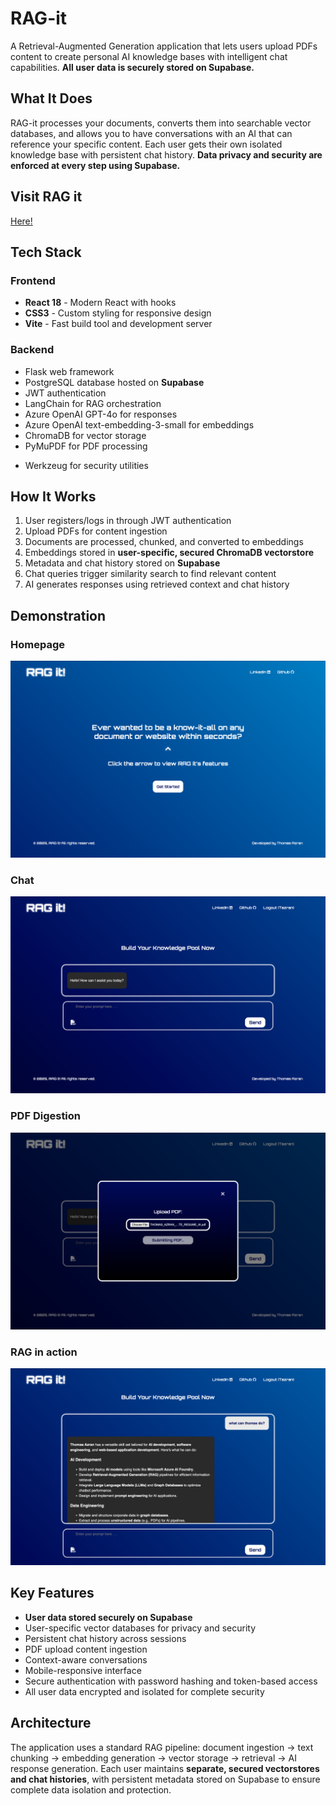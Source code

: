 # RAG-it

A Retrieval-Augmented Generation application that lets users upload PDFs content to create personal AI knowledge bases with intelligent chat capabilities. **All user data is securely stored on Supabase.**

## What It Does

RAG-it processes your documents, converts them into searchable vector databases, and allows you to have conversations with an AI that can reference your specific content. Each user gets their own isolated knowledge base with persistent chat history. **Data privacy and security are enforced at every step using Supabase.**

## Visit RAG it
[Here!](https://ragit.netlify.app/)

## Tech Stack

### Frontend
- **React 18** - Modern React with hooks
- **CSS3** - Custom styling for responsive design
- **Vite** - Fast build tool and development server

### Backend
- Flask web framework
- PostgreSQL database hosted on **Supabase**
- JWT authentication
- LangChain for RAG orchestration
- Azure OpenAI GPT-4o for responses
- Azure OpenAI text-embedding-3-small for embeddings
- ChromaDB for vector storage
- PyMuPDF for PDF processing
<!-- - BeautifulSoup4 for web scraping -->
- Werkzeug for security utilities

## How It Works

1. User registers/logs in through JWT authentication
2. Upload PDFs for content ingestion
3. Documents are processed, chunked, and converted to embeddings
4. Embeddings stored in **user-specific, secured ChromaDB vectorstore**
5. Metadata and chat history stored on **Supabase**
6. Chat queries trigger similarity search to find relevant content
7. AI generates responses using retrieved context and chat history

## Demonstration

### Homepage 
![Home Page](client/src/assets/home.png)

### Chat
![Chatting](client/src/assets/chat.png)

### PDF Digestion
![PDF](client/src/assets/pdf.png)

### RAG in action
![RAG](client/src/assets/rag.png)

## Key Features

- **User data stored securely on Supabase**
- User-specific vector databases for privacy and security
- Persistent chat history across sessions
- PDF upload content ingestion
- Context-aware conversations
- Mobile-responsive interface
- Secure authentication with password hashing and token-based access
- All user data encrypted and isolated for complete security

## Architecture

The application uses a standard RAG pipeline: document ingestion → text chunking → embedding generation → vector storage → retrieval → AI response generation. Each user maintains **separate, secured vectorstores and chat histories**, with persistent metadata stored on Supabase to ensure complete data isolation and protection.
